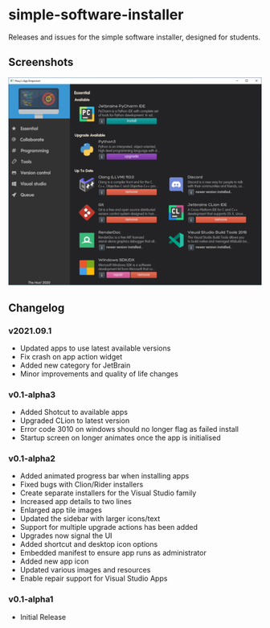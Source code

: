 # simple-software-installer
Releases and issues for the simple software installer, designed for students. 

## Screenshots
![Screenshot](/screenshot.png)

## Changelog
### v2021.09.1
- Updated apps to use latest available versions
- Fix crash on app action widget 
- Added new category for JetBrain
- Minor improvements and quality of life changes

### v0.1-alpha3
- Added Shotcut to available apps
- Upgraded CLion to latest version
- Error code 3010 on windows should no longer flag as failed install
- Startup screen on longer animates once the app is initialised

### v0.1-alpha2
- Added animated progress bar when installing apps
- Fixed bugs with Clion/Rider installers
- Create separate installers for the Visual Studio family
- Increased app details to two lines
- Enlarged app tile images
- Updated the sidebar with larger icons/text
- Support for multiple upgrade actions has been added
- Upgrades now signal the UI
- Added shortcut and desktop icon options
- Embedded manifest to ensure app runs as administrator
- Added new app icon
- Updated various images and resources
- Enable repair support for Visual Studio Apps

### v0.1-alpha1
- Initial Release
